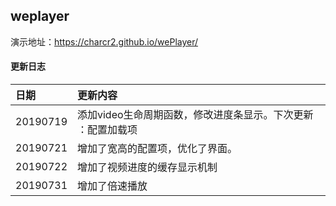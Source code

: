 ## weplayer

演示地址：https://charcr2.github.io/wePlayer/

#### 更新日志

|日期|更新内容|
|:----    |:---|
|20190719 | 添加video生命周期函数，修改进度条显示。下次更新 ：配置加载项 |
|20190721 | 增加了宽高的配置项，优化了界面。 |
|20190722 | 增加了视频进度的缓存显示机制 |
|20190731 | 增加了倍速播放 |
